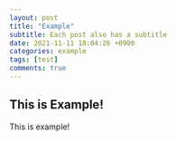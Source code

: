 ```yaml
---
layout: post
title: "Example"
subtitle: Each post also has a subtitle
date: 2021-11-11 18:04:26 +0900
categories: example
tags: [test]
comments: true
---
```


## This is Example!

This is example!